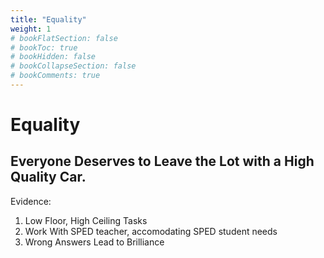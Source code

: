 ```yaml
---
title: "Equality"
weight: 1
# bookFlatSection: false
# bookToc: true
# bookHidden: false
# bookCollapseSection: false
# bookComments: true
---
```

# Equality

## Everyone Deserves to Leave the Lot with a High Quality Car.

Evidence:

1. Low Floor, High Ceiling Tasks
2. Work With SPED teacher, accomodating SPED student needs
3. Wrong Answers Lead to Brilliance
